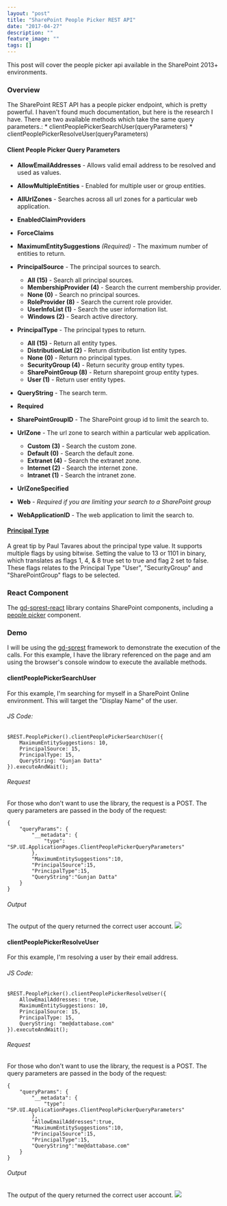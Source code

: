 ```yaml
---
layout: "post"
title: "SharePoint People Picker REST API"
date: "2017-04-27"
description: ""
feature_image: ""
tags: []
---
```


This post will cover the people picker api available in the SharePoint 2013+ environments.

<!--more-->

### Overview

The SharePoint REST API has a people picker endpoint, which is pretty powerful. I haven't found much documentation, but here is the research I have. There are two available methods which take the same query parameters.: \* clientPeoplePickerSearchUser(queryParameters) \* clientPeoplePickerResolveUser(queryParameters)

#### Client People Picker Query Parameters

- **AllowEmailAddresses** - Allows valid email address to be resolved and used as values.
- **AllowMultipleEntities** - Enabled for multiple user or group entities.
- **AllUrlZones** - Searches across all url zones for a particular web application.
- **EnabledClaimProviders**
- **ForceClaims**
- **MaximumEntitySuggestions** _(Required)_ - The maximum number of entities to return.
- **PrincipalSource** - The principal sources to search.
    
    - **All (15)** - Search all principal sources.
    - **MembershipProvider (4)** - Search the current membership provider.
    - **None (0)** - Search no principal sources.
    - **RoleProvider (8)** - Search the current role provider.
    - **UserInfoList (1)** - Search the user information list.
    - **Windows (2)** - Search active directory.
- **PrincipalType** - The principal types to return.
    
    - **All (15)** - Return all entity types.
    - **DistributionList (2)** - Return distribution list entity types.
    - **None (0)** - Return no principal types.
    - **SecurityGroup (4)** - Return security group entity types.
    - **SharePointGroup (8)** - Return sharepoint group entity types.
    - **User (1)** - Return user entity types.
- **QueryString** - The search term.
- **Required**
- **SharePointGroupID** - The SharePoint group id to limit the search to.
- **UrlZone** - The url zone to search within a particular web application.
    
    - **Custom (3)** - Search the custom zone.
    - **Default (0)** - Search the default zone.
    - **Extranet (4)** - Search the extranet zone.
    - **Internet (2)** - Search the internet zone.
    - **Intranet (1)** - Search the intranet zone.
- **UrlZoneSpecified**
- **Web** - _Required if you are limiting your search to a SharePoint group_
- **WebApplicationID** - The web application to limit the search to.

#### [Principal Type](https://msdn.microsoft.com/en-us/library/microsoft.sharepoint.client.utilities.principaltype.aspx?f=255&MSPPError=-2147217396)

A great tip by Paul Tavares about the principal type value. It supports multiple flags by using bitwise. Setting the value to 13 or 1101 in binary, which translates as flags 1, 4, & 8 true set to true and flag 2 set to false. These flags relates to the Principal Type "User", "SecurityGroup" and "SharePointGroup" flags to be selected.

### React Component

The [gd-sprest-react](https://github.com/gunjandatta/sprest/wiki/React) library contains SharePoint components, including a [people picker](https://github.com/gunjandatta/sprest/wiki/React-People-Picker) component.

### Demo

I will be using the [gd-sprest](https://gunjandatta.github.io/sprest) framework to demonstrate the execution of the calls. For this example, I have the library referenced on the page and am using the browser's console window to execute the available methods.

#### clientPeoplePickerSearchUser

For this example, I'm searching for myself in a SharePoint Online environment. This will target the "Display Name" of the user.

###### JS Code:

```
$REST.PeoplePicker().clientPeoplePickerSearchUser({
    MaximumEntitySuggestions: 10,
    PrincipalSource: 15,
    PrincipalType: 15,
    QueryString: "Gunjan Datta"
}).executeAndWait();

```

###### Request

For those who don't want to use the library, the request is a POST. The query parameters are passed in the body of the request:

```
{
    "queryParams": {
        "__metadata": {
            "type": "SP.UI.ApplicationPages.ClientPeoplePickerQueryParameters"
        },
        "MaximumEntitySuggestions":10,
        "PrincipalSource":15,
        "PrincipalType":15,
        "QueryString":"Gunjan Datta"
    }
}

```

###### Output

The output of the query returned the correct user account. ![](http://dattabase.com/wp-content/uploads/2017/04/searchUser.png)

#### clientPeoplePickerResolveUser

For this example, I'm resolving a user by their email address.

###### JS Code:

```
$REST.PeoplePicker().clientPeoplePickerResolveUser({
    AllowEmailAddresses: true,
    MaximumEntitySuggestions: 10,
    PrincipalSource: 15,
    PrincipalType: 15,
    QueryString: "me@dattabase.com"
}).executeAndWait();

```

###### Request

For those who don't want to use the library, the request is a POST. The query parameters are passed in the body of the request:

```
{
    "queryParams": {
        "__metadata": {
            "type": "SP.UI.ApplicationPages.ClientPeoplePickerQueryParameters"
        },
        "AllowEmailAddresses":true,
        "MaximumEntitySuggestions":10,
        "PrincipalSource":15,
        "PrincipalType":15,
        "QueryString":"me@dattabase.com"
    }
}

```

###### Output

The output of the query returned the correct user account. ![](http://dattabase.com/wp-content/uploads/2017/04/resolveUser.png)
